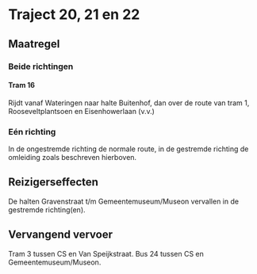 # Traject 20, 21 en 22
## Maatregel
### Beide richtingen

#### Tram 16
Rijdt vanaf Wateringen naar halte Buitenhof, dan over de route van tram 1, Rooseveltplantsoen en Eisenhowerlaan (v.v.)

### Eén richting
In de ongestremde richting de normale route, in de gestremde richting de omleiding zoals beschreven hierboven.

## Reizigerseffecten
De halten Gravenstraat t/m Gemeentemuseum/Museon vervallen in de gestremde richting(en). 

## Vervangend vervoer
Tram 3 tussen CS en Van Speijkstraat.
Bus 24 tussen CS en Gemeentemuseum/Museon.
